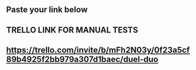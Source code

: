 ## Paste your link below

## TRELLO LINK FOR MANUAL TESTS
## https://trello.com/invite/b/mFh2N03y/0f23a5cf89b4925f2bb979a307d1baec/duel-duo

